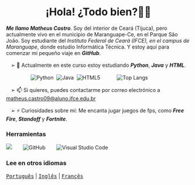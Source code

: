 <h1 align="center"> ¡Hola! ¿Todo bien?👋🏼</h1>

_**Me llamo Matheus Castro**_. Soy del interior de Ceará (Tijuca), pero actualmente vivo en el municipio de Maranguape-Ce, en el Parque São João. Soy estudiante del _Instituto Federal de Ceará (IFCE), en el campus de Maranguape_, donde estudio Informática Técnica. Y estoy aquí para comenzar mi pequeño viaje en _**GitHub**_.

ㅤ➢ 🌱 Actualmente en este curso estoy estudiando _**Python**_, _**Java**_ y _**HTML**_.

                 ![Python](https://img.shields.io/badge/python-3670A0?style=for-the-badge&logo=python&logoColor=ffdd54)
 ![Java](https://img.shields.io/badge/java-%23ED8B00.svg?style=for-the-badge&logo=openjdk&logoColor=white)
 ![HTML5](https://img.shields.io/badge/html-%23E34F26.svg?style=for-the-badge&logo=html5&logoColor=white)
ㅤㅤ    ![Top Langs](https://github-readme-stats.vercel.app/api/top-langs/?username=teuzzcastro&hide_progress=true)

ㅤ➢ 📫 Si quieres, puedes contactarme por correo electrónico a matheus.castro09@aluno.ifce.edu.br

ㅤ➢ ⚡ Curiosidades sobre mí: Me encanta jugar juegos de fps, como _**Free Fire**_, _**Standoff**_ y _**Fortnite**_.

### Herramientas

![](https://img.shields.io/badge/Samsung-Galaxy_A55-999999?style=for-the-badge&logo=f-droid&logoColor=white)
ㅤㅤ![GitHub](https://img.shields.io/badge/github-%23181717.svg?style=for-the-badge&logo=github&logoColor=white)
ㅤㅤ![Visual Studio Code](https://img.shields.io/badge/Visual%20Studio%20Code-0078d7.svg?style=for-the-badge&logo=visual-studio-code&logoColor=white)

### Lee en otros idiomas
<kbd>[Português](README.md)</kbd> | <kbd>[Inglês](README.us.md)</kbd> | <kbd>[Françês](README.fr.md)</kbd>
